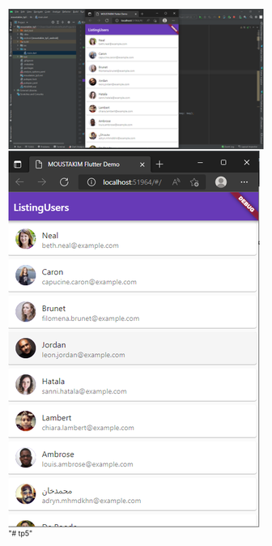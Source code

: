 ![alt text](./images/Capture%20d’écran%202022-05-27%20115047.png)
![alt text](./images/Capture%20d’écran%202022-05-27%20120229.png)"# tp5" 
